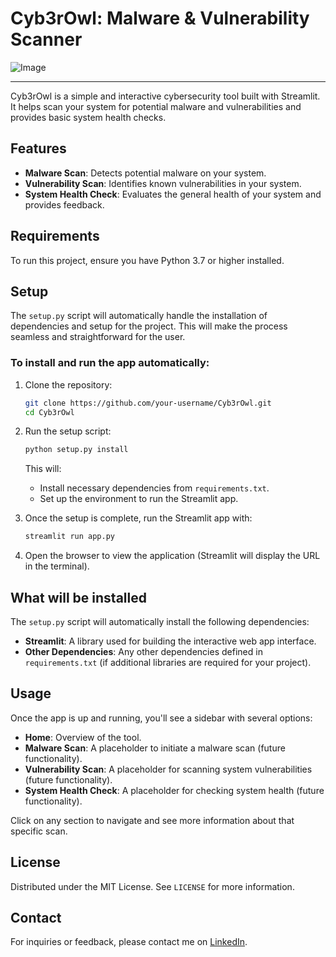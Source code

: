 # Cyb3rOwl: Malware & Vulnerability Scanner

![Image](https://github.com/user-attachments/assets/3ceb69ae-e70f-4e3e-8228-f1ceb0a4330f) 

---

Cyb3rOwl is a simple and interactive cybersecurity tool built with Streamlit. It helps scan your system for potential malware and vulnerabilities and provides basic system health checks.

## Features

- **Malware Scan**: Detects potential malware on your system.
- **Vulnerability Scan**: Identifies known vulnerabilities in your system.
- **System Health Check**: Evaluates the general health of your system and provides feedback.

## Requirements

To run this project, ensure you have Python 3.7 or higher installed.

## Setup

The `setup.py` script will automatically handle the installation of dependencies and setup for the project. This will make the process seamless and straightforward for the user.

### To install and run the app automatically:

1. Clone the repository:
    ```bash
    git clone https://github.com/your-username/Cyb3rOwl.git
    cd Cyb3rOwl
    ```

2. Run the setup script:
    ```bash
    python setup.py install
    ```

   This will:
   - Install necessary dependencies from `requirements.txt`.
   - Set up the environment to run the Streamlit app.

3. Once the setup is complete, run the Streamlit app with:
    ```bash
    streamlit run app.py
    ```

4. Open the browser to view the application (Streamlit will display the URL in the terminal).

## What will be installed

The `setup.py` script will automatically install the following dependencies:

- **Streamlit**: A library used for building the interactive web app interface.
- **Other Dependencies**: Any other dependencies defined in `requirements.txt` (if additional libraries are required for your project).

## Usage

Once the app is up and running, you'll see a sidebar with several options:

- **Home**: Overview of the tool.
- **Malware Scan**: A placeholder to initiate a malware scan (future functionality).
- **Vulnerability Scan**: A placeholder for scanning system vulnerabilities (future functionality).
- **System Health Check**: A placeholder for checking system health (future functionality).

Click on any section to navigate and see more information about that specific scan.

## License

Distributed under the MIT License. See `LICENSE` for more information.

## Contact

For inquiries or feedback, please contact me on [LinkedIn](https://www.linkedin.com/in/rodrigo-marques-sa-9589772bb/).
